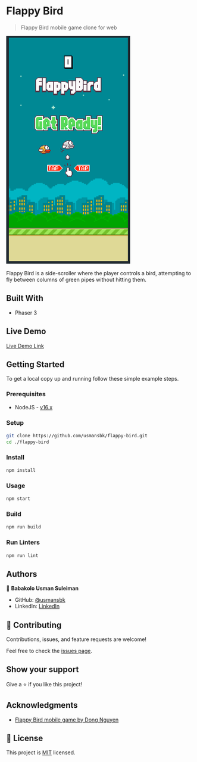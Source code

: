# Flappy Bird

> Flappy Bird mobile game clone for web

![screenshot](./app_screenshot.png)

Flappy Bird is a side-scroller where the player controls a bird, attempting to fly between columns of green pipes without hitting them.

## Built With

- Phaser 3

## Live Demo

[Live Demo Link](https://blissful-wiles-7bf90a.netlify.app/)

## Getting Started

To get a local copy up and running follow these simple example steps.

### Prerequisites

- NodeJS - [v16.x](https://nodejs.org/en/)

### Setup

```bash
git clone https://github.com/usmansbk/flappy-bird.git
cd ./flappy-bird
```

### Install

```bash
npm install
```

### Usage

```bash
npm start
```

### Build

```bash
npm run build
```

### Run Linters

```bash
npm run lint 
```

## Authors

👤 **Babakolo Usman Suleiman**

- GitHub: [@usmansbk](https://github.com/usmansbk)
- LinkedIn: [LinkedIn](https://www.linkedin.com/in/usmansbk/)

## 🤝 Contributing

Contributions, issues, and feature requests are welcome!

Feel free to check the [issues page](../../issues/).

## Show your support

Give a ⭐️ if you like this project!

## Acknowledgments

- [Flappy Bird mobile game by Dong Nguyen](https://en.wikipedia.org/wiki/Flappy_Bird)

## 📝 License

This project is [MIT](./MIT.md) licensed.
